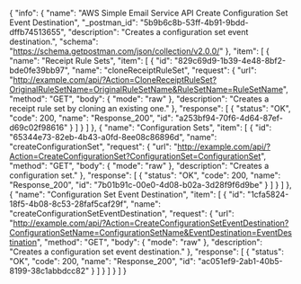 {
  "info": {
    "name": "AWS Simple Email Service API Create Configuration Set Event Destination",
    "_postman_id": "5b9b6c8b-53ff-4b91-9bdd-dffb74513655",
    "description": "Creates a configuration set event destination.",
    "schema": "https://schema.getpostman.com/json/collection/v2.0.0/"
  },
  "item": [
    {
      "name": "Receipt Rule Sets",
      "item": [
        {
          "id": "829c69d9-1b39-4e48-8bf2-bde0fe39bb97",
          "name": "cloneReceiptRuleSet",
          "request": {
            "url": "http://example.com/api/?Action=CloneReceiptRuleSet?OriginalRuleSetName=OriginalRuleSetName&RuleSetName=RuleSetName",
            "method": "GET",
            "body": {
              "mode": "raw"
            },
            "description": "Creates a receipt rule set by cloning an existing one."
          },
          "response": [
            {
              "status": "OK",
              "code": 200,
              "name": "Response_200",
              "id": "a253bf94-70f6-4d64-87ef-d69c02f98616"
            }
          ]
        }
      ]
    },
    {
      "name": "Configuration Sets",
      "item": [
        {
          "id": "65344e73-82eb-4b43-a0fd-8ee08c86896d",
          "name": "createConfigurationSet",
          "request": {
            "url": "http://example.com/api/?Action=CreateConfigurationSet?ConfigurationSet=ConfigurationSet",
            "method": "GET",
            "body": {
              "mode": "raw"
            },
            "description": "Creates a configuration set."
          },
          "response": [
            {
              "status": "OK",
              "code": 200,
              "name": "Response_200",
              "id": "7b01b91c-00e0-4d08-b02a-3d28f9f6d9be"
            }
          ]
        }
      ]
    },
    {
      "name": "Configuration Set Event Destination",
      "item": [
        {
          "id": "1cfa5824-18f5-4b08-8c53-28faf5caf29f",
          "name": "createConfigurationSetEventDestination",
          "request": {
            "url": "http://example.com/api/?Action=CreateConfigurationSetEventDestination?ConfigurationSetName=ConfigurationSetName&EventDestination=EventDestination",
            "method": "GET",
            "body": {
              "mode": "raw"
            },
            "description": "Creates a configuration set event destination."
          },
          "response": [
            {
              "status": "OK",
              "code": 200,
              "name": "Response_200",
              "id": "ac051ef9-2ab1-40b5-8199-38c1abbdcc82"
            }
          ]
        }
      ]
    }
  ]
}
